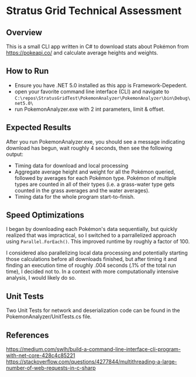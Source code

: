 # Stratus Grid Technical Assessment

## Overview
This is a small CLI app written in C# to download stats about Pokémon from https://pokeapi.co/ and calculate average heights and weights.

## How to Run
- Ensure you have .NET 5.0 installed as this app is Framework-Depedent.
- open your favorite command line interface (CLI) and navigate to `C:\repos\StratusGridTest\PokemonAnalyzer\PokemonAnalyzer\bin\Debug\net5.0\`
- run PokemonAnalyzer.exe with 2 int parameters, limit & offset.

## Expected Results
After you run PokemonAnalyzer.exe, you should see a message indicating download has begun, wait roughly 4 seconds, then see the following output:
- Timing data for download and local processing
- Aggregate average height and weight for all the Pokémon queried, followed by averages for each Pokémon type. Pokémon of multiple types are counted in all of their types (i.e. a grass-water type gets counted in the grass averages and the water averages).
- Timing data for the whole program start-to-finish.


## Speed Optimizations
I began by downloading each Pokémon's data sequentially, but quickly realized that was impractical, so I switched to a parrallelized approach using `Parallel.ForEach()`. This improved runtime by roughly a factor of 100. 

I considered also parallelizing local data processing and potentially starting those calculations before all downloads finished, but after timing it and finding an execution time of roughly .004 seconds (.1% of the total run time), I decided not to. In a context with more computationally intensive analysis, I would likely do so.

## Unit Tests
Two Unit Tests for network and deserialization code can be found in the PokemonAnalyzer/UnitTests.cs file.

## References
https://medium.com/swlh/build-a-command-line-interface-cli-program-with-net-core-428c4c85221
https://stackoverflow.com/questions/4277844/multithreading-a-large-number-of-web-requests-in-c-sharp
